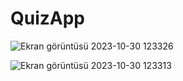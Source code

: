 # QuizApp


![Ekran görüntüsü 2023-10-30 123326](https://github.com/soykuvvetberat34/QuizApp/assets/69586522/cf215c02-4a08-4761-bd83-8ec258413bca)



![Ekran görüntüsü 2023-10-30 123313](https://github.com/soykuvvetberat34/QuizApp/assets/69586522/7a4caba6-1bee-4dc4-a9ff-34888453fdba)






